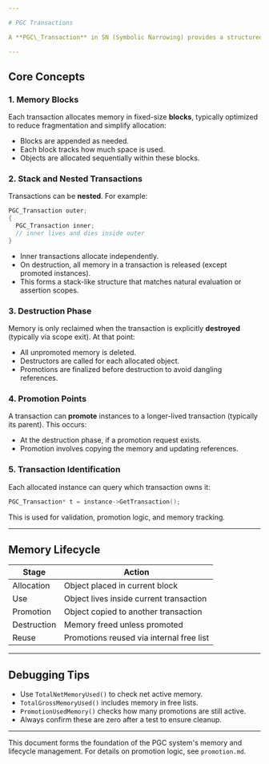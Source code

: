 ```yaml
---

# PGC Transactions

A **PGC\_Transaction** in SN (Symbolic Narrowing) provides a structured memory arena in which symbolic operations can occur safely. Each transaction defines a lifetime boundary for allocated memory and handles its own cleanup. This enables memory-efficient symbolic computation, safe rollback, and deferred promotion of surviving data.

---
```


## Core Concepts

### 1. Memory Blocks

Each transaction allocates memory in fixed-size **blocks**, typically optimized to reduce fragmentation and simplify allocation:

- Blocks are appended as needed.
- Each block tracks how much space is used.
- Objects are allocated sequentially within these blocks.

### 2. Stack and Nested Transactions

Transactions can be **nested**. For example:

```cpp
PGC_Transaction outer;
{
  PGC_Transaction inner;
  // inner lives and dies inside outer
}
```

- Inner transactions allocate independently.
- On destruction, all memory in a transaction is released (except promoted instances).
- This forms a stack-like structure that matches natural evaluation or assertion scopes.

### 3. Destruction Phase

Memory is only reclaimed when the transaction is explicitly **destroyed** (typically via scope exit). At that point:

- All unpromoted memory is deleted.
- Destructors are called for each allocated object.
- Promotions are finalized before destruction to avoid dangling references.

### 4. Promotion Points

A transaction can **promote** instances to a longer-lived transaction (typically its parent). This occurs:

- At the destruction phase, if a promotion request exists.
- Promotion involves copying the memory and updating references.

### 5. Transaction Identification

Each allocated instance can query which transaction owns it:

```cpp
PGC_Transaction* t = instance->GetTransaction();
```

This is used for validation, promotion logic, and memory tracking.

---

## Memory Lifecycle

| Stage       | Action                                   |
| ----------- | ---------------------------------------- |
| Allocation  | Object placed in current block           |
| Use         | Object lives inside current transaction  |
| Promotion   | Object copied to another transaction     |
| Destruction | Memory freed unless promoted             |
| Reuse       | Promotions reused via internal free list |

---

## Debugging Tips

- Use `TotalNetMemoryUsed()` to check net active memory.
- `TotalGrossMemoryUsed()` includes memory in free lists.
- `PromotionUsedMemory()` checks how many promotions are still active.
- Always confirm these are zero after a test to ensure cleanup.

---

This document forms the foundation of the PGC system's memory and lifecycle management. For details on promotion logic, see `promotion.md`.

